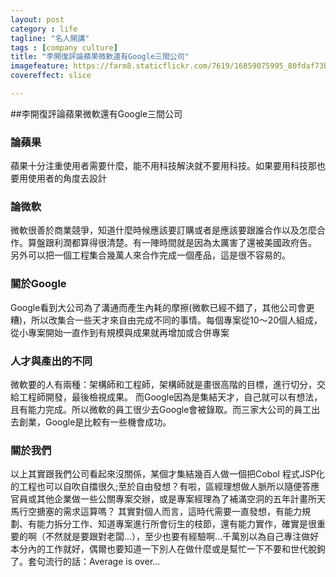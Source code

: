 ```yaml
---
layout: postcategory : life 
tagline: "名人開講"
tags : [company culture] 
title: "李開復評論蘋果微軟還有Google三間公司"
imagefeature: https://farm8.staticflickr.com/7619/16859075995_80fdaf73b9_o.jpg
covereffect: slice

---
```



##李開復評論蘋果微軟還有Google三間公司

### 論蘋果  
蘋果十分注重使用者需要什麼，能不用科技解決就不要用科技。如果要用科技那也要用使用者的角度去設計

### 論微軟  
微軟很善於商業競爭，知道什麼時候應該要訂購或者是應該要跟誰合作以及怎麼合作。算盤跟利潤都算得很清楚。有一陣時間就是因為太厲害了還被美國政府告。
另外可以把一個工程集合幾萬人來合作完成一個產品，這是很不容易的。

### 關於Google  
Google看到大公司為了溝通而產生內耗的摩擦(微軟已經不錯了，其他公司會更糟)，所以改集合一些天才來自由完成不同的事情。每個專案從10～20個人組成，從小專案開始一直作到有規模與成果就再增加或合併專案

### 人才與產出的不同  
微軟要的人有兩種：架構師和工程師，架構師就是畫很高階的目標，進行切分，交給工程師開發，最後檢視成果。
而Google因為是集結天才，自己就可以有想法，且有能力完成。所以微軟的員工很少去Google會被錄取。而三家大公司的員工出去創業，Google是比較有一些機會成功。

### 關於我們  
以上其實跟我們公司看起來沒關係，某個才集結幾百人做一個把Cobol 程式JSP化的工程也可以自吹自擂很久;至於自由發想？有啦，區經理想做人脈所以隨便答應官員或其他企業做一些公關專案交辦，或是專案經理為了補滿空洞的五年計畫所天馬行空搪塞的需求這算嗎？
其實對個人而言，這時代需要一直發想，有能力規劃、有能力拆分工作、知道專案進行所會衍生的枝節，還有能力實作，確實是很重要的啊（不然就是要跟對老闆...），至少也要有經驗啊...千萬別以為自己專注做好本分內的工作就好，偶爾也要知道一下別人在做什麼或是幫忙一下不要和世代脫鉤了。套句流行的話：Average is over...